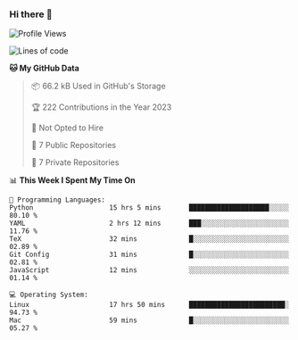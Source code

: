 ### Hi there 👋

<!--
**huayuan4396/huayuan4396** is a ✨ _special_ ✨ repository because its `README.md` (this file) appears on your GitHub profile.

Here are some ideas to get you started:

- 🔭 I’m currently working on ...
- 🌱 I’m currently learning ...
- 👯 I’m looking to collaborate on ...
- 🤔 I’m looking for help with ...
- 💬 Ask me about ...
- 📫 How to reach me: ...
- 😄 Pronouns: ...
- ⚡ Fun fact: ...
-->

<!--START_SECTION:waka-->
![Profile Views](http://img.shields.io/badge/Profile%20Views-0-blue)

![Lines of code](https://img.shields.io/badge/From%20Hello%20World%20I%27ve%20Written-225.0%20thousand%20lines%20of%20code-blue)

**🐱 My GitHub Data** 

> 📦 66.2 kB Used in GitHub's Storage 
 > 
> 🏆 222 Contributions in the Year 2023
 > 
> 🚫 Not Opted to Hire
 > 
> 📜 7 Public Repositories 
 > 
> 🔑 7 Private Repositories 
 > 
📊 **This Week I Spent My Time On** 

```text
💬 Programming Languages: 
Python                   15 hrs 5 mins       ████████████████████░░░░░   80.10 % 
YAML                     2 hrs 12 mins       ███░░░░░░░░░░░░░░░░░░░░░░   11.76 % 
TeX                      32 mins             █░░░░░░░░░░░░░░░░░░░░░░░░   02.89 % 
Git Config               31 mins             █░░░░░░░░░░░░░░░░░░░░░░░░   02.81 % 
JavaScript               12 mins             ░░░░░░░░░░░░░░░░░░░░░░░░░   01.14 % 

💻 Operating System: 
Linux                    17 hrs 50 mins      ████████████████████████░   94.73 % 
Mac                      59 mins             █░░░░░░░░░░░░░░░░░░░░░░░░   05.27 % 
```


<!--END_SECTION:waka-->
